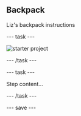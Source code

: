 ## Backpack

Liz's backpack instructions

--- task ---
 
![starter project](images/starter_project.png)

--- /task ---

--- task ---

Step content...

--- /task ---

--- save ---
